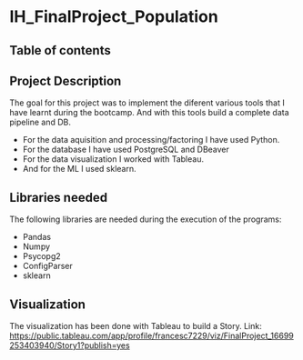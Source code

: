 # IH_FinalProject_Population

## Table of contents



## Project Description
The goal for this project was to implement the diferent various tools that I have learnt during the bootcamp. And with this tools build a complete data pipeline and DB.
- For the data aquisition and processing/factoring I have used Python.
- For the database I have used PostgreSQL and DBeaver
- For the data visualization I worked with Tableau.
- And for the ML I used sklearn.

## Libraries needed
The following libraries are needed during the execution of the programs:
- Pandas
- Numpy
- Psycopg2
- ConfigParser
- sklearn

## Visualization
The visualization has been done with Tableau to build a Story.
Link: https://public.tableau.com/app/profile/francesc7229/viz/FinalProject_16699253403940/Story1?publish=yes